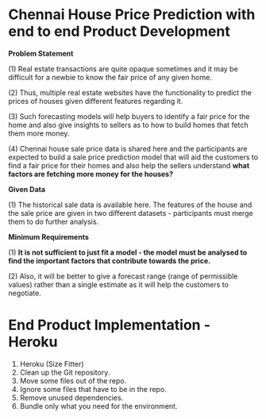 # Chennai House Price Prediction with end to end Product Development
**Problem Statement**

(1) Real estate transactions are quite opaque sometimes and it may be difficult for a newbie to know the fair price of any given home. 

(2) Thus, multiple real estate websites have the functionality to predict the prices of houses given different features regarding it. 

(3) Such forecasting models will help buyers to identify a fair price for the home and also give insights to sellers as to how to build homes that fetch them more money. 

(4) Chennai house sale price data is shared here and the participants are expected to build a sale price prediction model that will aid the customers to find a fair price for their homes and also help the sellers understand **what factors are fetching more money for the houses?**

**Given Data**

(1) The historical sale data is available here. The features of the house and the sale price are given in two different datasets - participants must merge them to do further analysis.

**Minimum Requirements**

(1) **It is not sufficient to just fit a model - the model must be analysed to find the important factors that contribute towards the price.**

(2) Also, it will be better to give a forecast range (range of permissible values) rather than a single estimate as it will help the customers to negotiate.

# End Product Implementation - Heroku

1. Heroku (Size Fitter)
2. Clean up the Git repository.
3. Move some files out of the repo.
4. Ignore some files that have to be in the repo.
5. Remove unused dependencies.
6. Bundle only what you need for the environment.
